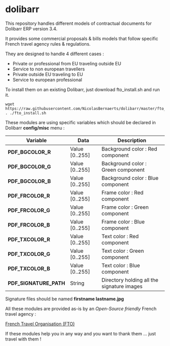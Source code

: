 dolibarr
========

This repository handles different models of contractual documents for Dolibarr ERP version 3.4.

It provides some commercial proposals & bills models that follow specific French travel agency rules & regulations.

They are designed to handle 4 different cases :
  - Private or professional from EU traveling outside EU
  - Service to non european travellers
  - Private outside EU traveling to EU
  - Service to european professional 

To install them on an existing Dolibarr, just download fto_install.sh and run it.

```
wget https://raw.githubusercontent.com/NicolasBernaerts/dolibarr/master/fto_install.sh
. ./fto_install.sh
```

These modules are using specific variables which should be declared in Dolibarr **config/misc** menu :

|         Variable       |      Data      |                  Description                |
| ---------------------- | -------------- | ------------------------------------------- |
| **PDF_BGCOLOR_R**      | Value [0..255] | Background color : Red component            |
| **PDF_BGCOLOR_G**      | Value [0..255] | Background color : Green component          |
| **PDF_BGCOLOR_B**      | Value [0..255] | Background color : Blue component           |    
| **PDF_FRCOLOR_R**      | Value [0..255] | Frame color : Red component                 |
| **PDF_FRCOLOR_G**      | Value [0..255] | Frame color : Green component               |
| **PDF_FRCOLOR_B**      | Value [0..255] | Frame color : Blue component                |
| **PDF_TXCOLOR_R**      | Value [0..255] | Text color : Red component                  |
| **PDF_TXCOLOR_G**      | Value [0..255] | Text color : Green component                |
| **PDF_TXCOLOR_B**      | Value [0..255] | Text color : Blue component                 |
| **PDF_SIGNATURE_PATH** |    String      | Directory holding all the signature images  |

Signature files should be named **firstname lastname.jpg**

All these modules are provided as-is by an *Open-Source friendly* French travel agency : 

[French Travel Organisation (FTO)](http://www.fto-inde.com/)

If these modules help you in any way and you want to thank them ... just travel with them !
